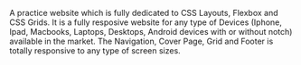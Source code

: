 A practice website which is fully dedicated to CSS Layouts, Flexbox and CSS Grids. It is a fully resposive website for any type of Devices (Iphone, Ipad, Macbooks, Laptops, Desktops, Android devices with or without notch) available in the market. The Navigation, Cover Page, Grid and Footer is totally responsive to any type of screen sizes.  
